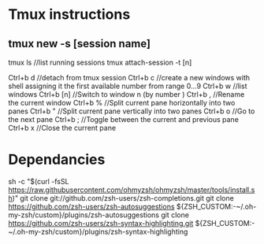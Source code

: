 # Tmux instructions

## tmux new -s [session name]
tmux ls                     //list running sessions
tmux attach-session -t [n]

Ctrl+b d                    //detach from tmux session
Ctrl+b c                    //create a new windows with shell assigning it the first available number from range 0...9
Ctrl+b w                    //list windows
Ctrl+b [n]                  //Switch to window n (by number )
Ctrl+b ,                    //Rename the current window
Ctrl+b %                    //Split current pane horizontally into two panes
Ctrl+b "                    //Split current pane vertically into two panes
Ctrl+b o                    //Go to the next pane
Ctrl+b ;                    //Toggle between the current and previous pane
Ctrl+b x                    //Close the current pane

# Dependancies
sh -c "$(curl -fsSL https://raw.githubusercontent.com/ohmyzsh/ohmyzsh/master/tools/install.sh)"
git clone git://github.com/zsh-users/zsh-completions.git
git clone https://github.com/zsh-users/zsh-autosuggestions ${ZSH_CUSTOM:-~/.oh-my-zsh/custom}/plugins/zsh-autosuggestions
git clone https://github.com/zsh-users/zsh-syntax-highlighting.git ${ZSH_CUSTOM:-~/.oh-my-zsh/custom}/plugins/zsh-syntax-highlighting


